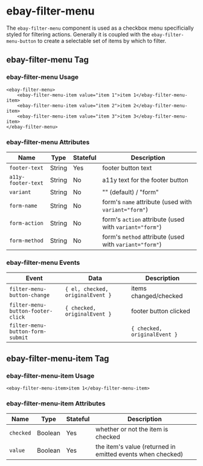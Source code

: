 # ebay-filter-menu

The `ebay-filter-menu` component is used as a checkbox menu specificially styled for filtering actions. Generally it is coupled with the `ebay-filter-menu-button` to create a selectable set of items by which to filter.

## ebay-filter-menu Tag

### ebay-filter-menu Usage

```marko
<ebay-filter-menu>
    <ebay-filter-menu-item value="item 1">item 1</ebay-filter-menu-item>
    <ebay-filter-menu-item value="item 2">item 2</ebay-filter-menu-item>
    <ebay-filter-menu-item value="item 3">item 3</ebay-filter-menu-item>
</ebay-filter-menu>
```

### ebay-filter-menu Attributes

Name | Type | Stateful | Description
--- | --- | --- | ---
`footer-text` | String | Yes | footer button text
`a11y-footer-text` | String | No | a11y text for the footer button
`variant` | String | No | "" (default) / "form"
`form-name` | String | No | form's `name` attribute (used with `variant="form"`)
`form-action` | String | No | form's `action` attribute (used with `variant="form"`)
`form-method` | String | No | form's `method` attribute (used with `variant="form"`)

### ebay-filter-menu Events

Event | Data | Description
--- | --- | ---
`filter-menu-button-change` | `{ el, checked, originalEvent }` | items changed/checked
`filter-menu-button-footer-click` | `{ checked, originalEvent }` | footer button clicked
`filter-menu-button-form-submit` |  | `{ checked, originalEvent }` | when using `variant="form"`, and form is submitted (emits current checked state)

## ebay-filter-menu-item Tag

### ebay-filter-menu-item Usage

```marko
<ebay-filter-menu-item>item 1</ebay-filter-menu-item>
```

### ebay-filter-menu-item Attributes

Name | Type | Stateful | Description
--- | --- | --- | ---
`checked` | Boolean | Yes | whether or not the item is checked
`value` | Boolean | Yes | the item's value (returned in emitted events when checked)
